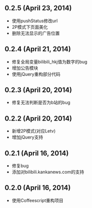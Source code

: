 ## 0.2.5 (April 23, 2014)
- 使用pushStatus修改url
- 2P模式下页面美化
- 删除无法显示的广告位置

## 0.2.4 (April 21, 2014)
- 修复全局变量bilibili_hkj值为数字的bug
- 增加公告模块
- 使用jQuery重构部分代码

## 0.2.3 (April 20, 2014)
- 修复无法判断是否为b站的bug

## 0.2.2 (April 20, 2014)
- 新增2P模式(对应Letv)
- 增加jQuery支持

## 0.2.1 (April 16, 2014)
- 修复bug
- 添加对bilibili.kankanews.com的支持

## 0.2.0 (April 16, 2014)
- 使用Coffeescript重构项目
